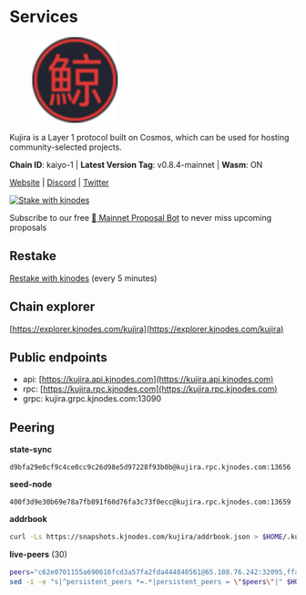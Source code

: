 # Services

<figure><img src="https://raw.githubusercontent.com/kj89/cosmos-images/main/logos/kujira.png" width="150" alt=""><figcaption></figcaption></figure>

Kujira is a Layer 1 protocol built on Cosmos, which can be used for  hosting community-selected projects.

**Chain ID**: kaiyo-1 | **Latest Version Tag**: v0.8.4-mainnet | **Wasm**: ON

[Website](https://kujira.app) | [Discord](https://discord.gg/teamkujira) | [Twitter](https://twitter.com/TeamKujira)

[![Stake with kjnodes](https://i.ibb.co/cr44Q8j/button-stake-with-kjnodes.png)](https://restake.app/kujira/kujiravaloper1tnuqj73jfn3724lqz34c27tuv80nv336sadqym)

Subscribe to our free [🤖 Mainnet Proposal Bot](https://t.me/kjnodes_proposal_bot) to never miss upcoming proposals

## Restake

[Restake with kjnodes](https://restake.app/kujira/kujiravaloper1tnuqj73jfn3724lqz34c27tuv80nv336sadqym) (every 5 minutes)
## Chain explorer
[https://explorer.kjnodes.com/kujira](https://explorer.kjnodes.com/kujira)

## Public endpoints

* api: [https://kujira.api.kjnodes.com](https://kujira.api.kjnodes.com)
* rpc: [https://kujira.rpc.kjnodes.com](https://kujira.rpc.kjnodes.com)
* grpc: kujira.grpc.kjnodes.com:13090

## Peering

**state-sync**

```text
d9bfa29e0cf9c4ce0cc9c26d98e5d97228f93b0b@kujira.rpc.kjnodes.com:13656
```

**seed-node**

```text
400f3d9e30b69e78a7fb891f60d76fa3c73f0ecc@kujira.rpc.kjnodes.com:13659
```

**addrbook**
```bash
curl -Ls https://snapshots.kjnodes.com/kujira/addrbook.json > $HOME/.kujira/config/addrbook.json
```

**live-peers** (30)
```bash
peers="c62e0701155a690616fcd3a57fa2fda444840561@65.108.76.242:32095,ffac364ae5a9a730b49f02ba95b11878f76b7043@135.125.189.131:31095,a7d96dc929824613315dcc1c90fee119f28cc51f@134.65.193.158:26656,ecafd5cadaf3526a588550a7bc343ce2670c988d@185.16.39.231:26656,213dbb8301ce1c0f5662a9b723bd613f15e1dd4e@75.119.157.167:30656,1cbc1bff7cdaeffd5a25583f9525f44fb55f7215@95.214.54.28:26156,177872437b2a31ebb0fb740ba5bd32b0be99e280@5.79.74.229:31095,ff7a1787ea93a49ece2ee92f601a4c52951278c4@185.119.118.112:2000,cedf10f69de7d77b358964a1b802a15ad79a7c97@74.80.183.130:26655,b12591db8b67f7a78b2834b5c122299fdb6c8deb@65.108.201.154:2060,a430d40d7c4272a649b8309abed412f562057539@3.37.223.124:26656,459229e89fd0722f7f758b7de782d0eb94aa9639@146.59.85.223:11856,bb755a830bb788e3f5bd58896db17044b1a0e9ec@138.197.178.136:26656,79ace78a1fb98876c7bcbf8ec54864b740aa76ff@65.108.128.201:11856,55d5419822feeab727b2be57e834534cbd91d6a4@65.108.69.91:26656,0a03f5dfb5b995647808c4d100e7b98d0526302f@85.214.18.167:26656,c8b74590ce04f0f7c32b1c668290e00ec7ec275e@148.113.8.63:11856,4c54a10004045c74ae65e57de7ed7126d8481549@95.216.46.251:26656,1d6fceb2a8182e9b91d105053dbe03bc9248bcd0@89.163.146.22:26656,d9bfa29e0cf9c4ce0cc9c26d98e5d97228f93b0b@65.109.88.38:13656,52739251216bd8e7d17ac69810f83bf58a7b1b10@47.144.18.69:26656,d6f2eee997d108d4fde5683e31d678427376dfce@77.68.27.75:26656,27227b6c380d806bc9c934bdbd8ca060fb61d7df@217.174.247.59:15602,9dc8a19299064e8d5a414a1fc25dd0d12d9871c8@138.201.16.240:30095,fdde823fb8c9ef908d4b229f177c5f8b18e90274@54.235.174.123:26656,ccffabe81f2de8a81e171f93fe1209392bf9993f@65.108.234.59:26656,2295525c0b40c5941baf077d21eb5262aa261094@34.29.30.20:26656,a9ed3a9256cbabe889b2989ad99a3e7e173c3ffe@108.165.178.242:26655,0cd7caa189ab5e3fb19b4d32516027b578ab7838@45.79.118.43:26656,ebc272824924ea1a27ea3183dd0b9ba713494f83@178.211.139.77:26796"
sed -i -e "s|^persistent_peers *=.*|persistent_peers = \"$peers\"|" $HOME/.kujira/config/config.toml
```
